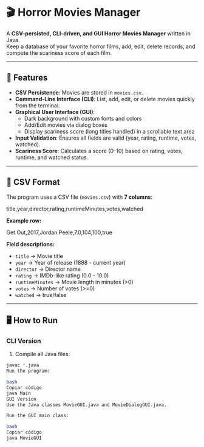 # 🎬 Horror Movies Manager

A **CSV-persisted, CLI-driven, and GUI Horror Movies Manager** written in Java.  
Keep a database of your favorite horror films, add, edit, delete records, and compute the scariness score of each film.

---

## 🚀 Features

- **CSV Persistence**: Movies are stored in `movies.csv`.  
- **Command-Line Interface (CLI)**: List, add, edit, or delete movies quickly from the terminal.  
- **Graphical User Interface (GUI)**:  
  - Dark background with custom fonts and colors  
  - Add/Edit movies via dialog boxes  
  - Display scariness score (long titles handled) in a scrollable text area  
- **Input Validation**: Ensures all fields are valid (year, rating, runtime, votes, watched).  
- **Scariness Score**: Calculates a score (0–10) based on rating, votes, runtime, and watched status.  

---

## 📂 CSV Format

The program uses a CSV file (`movies.csv`) with **7 columns**:

title,year,director,rating,runtimeMinutes,votes,watched

**Example row:**

Get Out,2017,Jordan Peele,7.0,104,100,true

**Field descriptions:**

- `title` → Movie title  
- `year` → Year of release (1888 - current year)  
- `director` → Director name  
- `rating` → IMDb-like rating (0.0 - 10.0)  
- `runtimeMinutes` → Movie length in minutes (>0)  
- `votes` → Number of votes (>=0)  
- `watched` → true/false  

---

## 🖥️ How to Run

### CLI Version

1. Compile all Java files:  
```bash
javac *.java
Run the program:

bash
Copiar código
java Main
GUI Version
Use the Java classes MovieGUI.java and MovieDialogGUI.java.

Run the GUI main class:

bash
Copiar código
java MovieGUI

